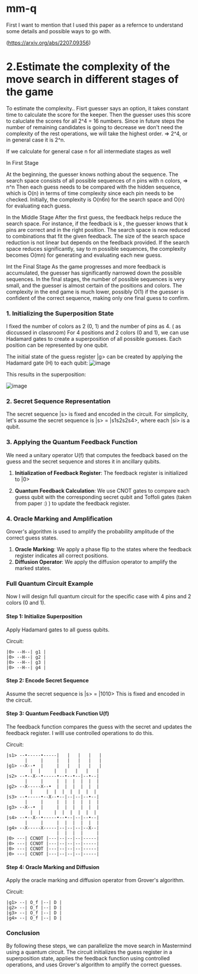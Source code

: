 # mm-q

First I want to mention that I used this paper as a refernce to understand some details and possible ways to go with.

(https://arxiv.org/abs/2207.09356)

# 2.Estimate the complexity of the move search in different stages of the game

To estimate the complexity..
Fisrt guesser says an option, it takes constant time to calculate the score for the keeper.
Then the guesser uses this score to caluclate the scores for all 2^4 = 16 numbers.
Since in future steps the number of remaining candidates is going to decrease we don't need the complexity of the rest operations, we will take the highest order. => 2^4, or in general case it is 2^n.

If we calculate for general case n for all intermediate stages as well

In First Stage

At the beginning, the guesser knows nothing about the sequence. The search space consists of all possible sequences of n pins with n colors, => n^n
Then each guess needs to be compared with the hidden sequence, which is O(n) in terms of time complexity since each pin needs to be checked.
Initially, the complexity is  O(n6n) for the search space and O(n) for evaluating each guess.

In the Middle Stage
After the first guess, the feedback helps reduce the search space. For instance, if the feedback is k , the guesser knows that k pins are correct and in the right position.
The search space is now reduced to combinations that fit the given feedback. The size of the search space reduction is not linear but depends on the feedback provided.
If the search space reduces significantly, say to m possible sequences, the complexity becomes  O(mn) for generating and evaluating each new guess.

Int the Final Stage
As the game progresses and more feedback is accumulated, the guesser has significantly narrowed down the possible sequences.
In the final stages, the number of possible sequences is very small, and the guesser is almost certain of the positions and colors.
The complexity in the end game is much lower, possibly O(1) if the guesser is confident of the correct sequence, making only one final guess to confirm.


### 1. Initializing the Superposition State
I fixed the number of colors as 2 (0, 1) and the number of pins as 4. ( as diccussed in classroom)
For 4 positions and 2 colors (0 and 1), we can use Hadamard gates to create a superposition of all possible guesses. Each position can be represented by one qubit.

The initial state of the guess register |g> can be created by applying the Hadamard gate (H) to each qubit:
![image](https://github.com/tatevvvv/mm-q/assets/54271006/33ab866a-184a-4541-ae8d-8059762a6a0f)

This results in the superposition:

![image](https://github.com/tatevvvv/mm-q/assets/54271006/74808089-5bef-4c67-9d3c-a7bc016a28bf)

### 2. Secret Sequence Representation

The secret sequence |s> is fixed and encoded in the circuit. For simplicity, let's assume the secret sequence is |s> = |s1s2s2s4>, where each |si> is a qubit.

### 3. Applying the Quantum Feedback Function
We need a unitary operator U(f) that computes the feedback based on the guess and the secret sequence and stores it in ancillary qubits.

1. **Initialization of Feedback Register**:
   The feedback register is initialized to |0>

2. **Quantum Feedback Calculation**:
   We use CNOT gates to compare each guess qubit with the corresponding secret qubit and Toffoli gates (taken from paper :) )  to update the feedback register.

### 4. Oracle Marking and Amplification

Grover's algorithm is used to amplify the probability amplitude of the correct guess states.

1. **Oracle Marking**: We apply a phase flip to the states where the feedback register indicates all correct positions.
2. **Diffusion Operator**: We apply the diffusion operator to amplify the marked states.

### Full Quantum Circuit Example

Now I will design full quantum circuit for the specific case with 4 pins and 2 colors (0 and 1).

#### Step 1: Initialize Superposition

Apply Hadamard gates to all guess qubits.

Circuit:

```plaintext
|0> --H--| g1 |
|0> --H--| g2 |
|0> --H--| g3 |
|0> --H--| g4 |
```

#### Step 2: Encode Secret Sequence

Assume the secret sequence is |s> = |1010> This is fixed and encoded in the circuit.

#### Step 3: Quantum Feedback Function U(f)

The feedback function compares the guess with the secret and updates the feedback register. I willl use controlled operations to do this.

Circuit:

```plaintext
|s1> --•-----•-----|   |   |   |   | 
       |     |     |   |   |   |   |
|g1> --X--•  |     |   |   |   |   |
         |  |     |   |   |   |   |
|s2> --•--X--•-----•--•--•--|--•--| 
       |     |     |  |  |  |  |  |
|g2> --X-----X--•  |  |  |  |  |  |
         |     |  |  |  |  |  |  |
|s3> --•-----•--X--•--|--|--|--•--| 
       |     |     |  |  |  |  |  |
|g3> --X--•  |     |  |  |  |  |  |
         |  |     |  |  |  |  |  |
|s4> --•--X--•-----•--•--|--|--•--| 
       |     |     |  |  |  |  |  |
|g4> --X-----X-----|--|--|--|--X--|
                   |  |  |  |     |
|0> ---| CCNOT |---|--|--|--|-----|
|0> ---| CCNOT |---|--|--|--|-----|
|0> ---| CCNOT |---|--|--|--|-----|
|0> ---| CCNOT |---|--|--|--|-----|
```

#### Step 4: Oracle Marking and Diffusion

Apply the oracle marking and diffusion operator from Grover's algorithm.

Circuit:

```plaintext
|g1> --| O_f |--| D |
|g2> --| O_f |--| D |
|g3> --| O_f |--| D |
|g4> --| O_f |--| D |
```

### Conclusion

By following these steps, we can parallelize the move search in Mastermind using a quantum circuit. The circuit initializes the guess register in a superposition state, applies the feedback function using controlled operations, and uses Grover's algorithm to amplify the correct guesses.
